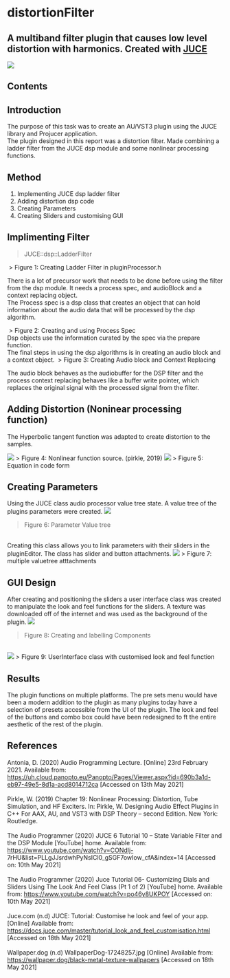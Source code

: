 # distortionFilter
<!-- imit -->
## A multiband filter plugin that causes low level distortion with harmonics. Created with [JUCE](https://juce.com/)

<img src="images/Screenshot 2022-11-20 at 15.43.16.png">

<!-- omit -->

## Contents 
<!-- omit -->

## Introduction
The purpose of this task was to create an AU/VST3 plugin using the JUCE library and Projucer application.<br/>
The plugin designed in this report was a distortion filter. Made combining a ladder filter from the JUCE dsp module and some nonlinear processing functions.<br/>

## Method
1. Implementing JUCE dsp ladder filter
2. Adding distortion dsp code
3. Creating Parameters
4. Creating Sliders and customising GUI

## Implimenting Filter
> JUCE::dsp::LadderFilter<float>
 <img scr="images/ladderfilter.png">
> Figure 1: Creating Ladder Filter in pluginProcessor.h
  
  
There is a lot of precursor work that needs to be done before using the filter from the dsp module. It needs a process spec, and audioBlock and a context replacing object.<br/>
The Process spec is a dsp class that creates an object that can hold information about the audio data that will be processed by the dsp algorithm.<br/>
  
 <img scr="images/creatingProcessspec.png"> 
> Figure 2: Creating and using Process Spec
<br/>
Dsp objects use the information curated by the spec via the prepare function.<br/>
The final steps in using the dsp algorithms is in creating an audio block and a context object.
<img scr"images/audioblock.png">
> Figure 3: Creating Audio block and Context Replacing 
  
The audio block behaves as the audiobuffer for the DSP filter and the process context replacing behaves like a buffer write pointer, which replaces the original signal with the processed signal from the filter.<br/>
  
## Adding Distortion (Noninear processing function)
The Hyperbolic tangent function was adapted to create distortion to the samples.<br/>

<img src="images/function.png">
> Figure 4: Nonlinear function source. (pirkle, 2019)

  
<img src="images/codefunction.png">
> Figure 5: Equation in code form

## Creating Parameters
Using the JUCE class audio processor value tree state. A value tree of the plugins parameters were created.
<img src="images/valuetree.png">
> Figure 6: Parameter Value tree
<br/>
Creating this class allows you to link parameters with their sliders in the pluginEditor. The class has slider and button attachments.
<img src="images/attachments.png">
> Figure 7: multiple valuetree atttachments
  
## GUI Design
After creating and positioning the sliders a user interface class was created to manipulate the look and feel functions for the sliders. A texture was downloaded off of the internet and was used as the background of the plugin.
<img src="images/gui.png">
> Figure 8: Creating and labelling Components
<br/>
<img src="images/guiclass.png">
> Figure 9: UserInterface class with customised look and feel function

## Results
The plugin functions on multiple platforms. The pre sets menu would have been a modern addition to the plugin as many plugins today have a selection of presets accessible from the UI of the plugin. The look and feel of the buttons and combo box could have been redesigned to ft the entire aesthetic of the rest of the plugin.



## References 
Antonia, D. (2020) Audio Programming Lecture. [Online] 23rd February 2021. Available from:
https://uh.cloud.panopto.eu/Panopto/Pages/Viewer.aspx?id=690b3a1d-eb97-49e5-8d1a-acd8014712ca [Accessed on 13th May 2021]<br/>
<br/>
Pirkle, W. (2019) Chapter 19: Nonlinear Processing: Distortion, Tube Simulation, and HF Exciters. In: Pirkle, W. Designing Audio Effect Plugins in C++ For AAX, AU, and VST3 with DSP Theory – second Edition. New York: Routledge.<br/>
<br/>
The Audio Programmer (2020) JUCE 6 Tutorial 10 – State Variable Filter and the DSP Module [YouTube] home. Available from: https://www.youtube.com/watch?v=CONdIj- 7rHU&list=PLLgJJsrdwhPyNsICl0_gSGF7owIow_cfA&index=14 [Accessed on: 10th May 2021]<br/>
<br/>
The Audio Programmer (2020) Juce Tutorial 06- Customizing Dials and Sliders Using The Look And Feel Class (Pt 1 of 2) [YouTube] home. Available from: https://www.youtube.com/watch?v=po46y8UKPOY [Accessed on: 10th May 2021]<br/>
<br/>
Juce.com (n.d) JUCE: Tutorial: Customise he look and feel of your app. [Online] Available from: https://docs.juce.com/master/tutorial_look_and_feel_customisation.html [Accessed on 18th May 2021]<br/>
<br/>
Wallpaper.dog (n.d) WallpaperDog-17248257.jpg [Online] Available from: https://wallpaper.dog/black-metal-texture-wallpapers [Accessed on 18th May 2021]<br/>
<br/>
